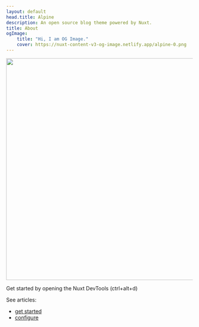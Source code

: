 ```yaml
---
layout: default
head.title: Alpine
description: An open source blog theme powered by Nuxt.
title: About
ogImage:
    title: "Hi, I am OG Image."
    cover: https://nuxt-content-v3-og-image.netlify.app/alpine-0.png
---
```


<img src="/__og-image__/image/og.png" width="600">

Get started by opening the Nuxt DevTools (ctrl+alt+d)

See articles:

- [get started](/articles/get-started)
- [configure](/articles/configure)
